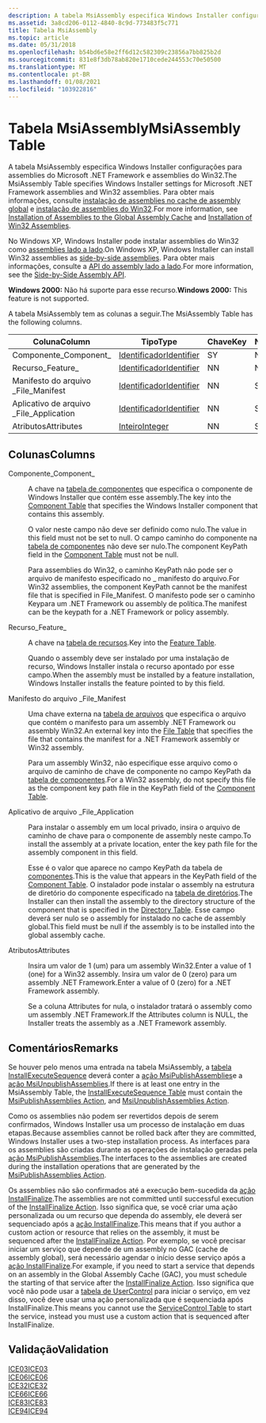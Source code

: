 ```yaml
---
description: A tabela MsiAssembly especifica Windows Installer configurações para assemblies do Microsoft .NET Framework e assemblies do Win32. Para obter mais informações, consulte instalação de assemblies no cache de assembly global e instalação de assemblies do Win32.
ms.assetid: 3a8cd206-0112-4840-8c9d-773483f5c771
title: Tabela MsiAssembly
ms.topic: article
ms.date: 05/31/2018
ms.openlocfilehash: b54bd6e58e2ff6d12c582309c23856a7bb825b2d
ms.sourcegitcommit: 831e8f3db78ab820e1710cede244553c70e50500
ms.translationtype: MT
ms.contentlocale: pt-BR
ms.lasthandoff: 01/08/2021
ms.locfileid: "103922816"
---
```

# <a name="msiassembly-table"></a><span data-ttu-id="f630c-104">Tabela MsiAssembly</span><span class="sxs-lookup"><span data-stu-id="f630c-104">MsiAssembly Table</span></span>

<span data-ttu-id="f630c-105">A tabela MsiAssembly especifica Windows Installer configurações para assemblies do Microsoft .NET Framework e assemblies do Win32.</span><span class="sxs-lookup"><span data-stu-id="f630c-105">The MsiAssembly Table specifies Windows Installer settings for Microsoft .NET Framework assemblies and Win32 assemblies.</span></span> <span data-ttu-id="f630c-106">Para obter mais informações, consulte [instalação de assemblies no cache de assembly global](installation-of-assemblies-to-the-global-assembly-cache.md) e [instalação de assemblies do Win32](installation-of-win32-assemblies.md).</span><span class="sxs-lookup"><span data-stu-id="f630c-106">For more information, see [Installation of Assemblies to the Global Assembly Cache](installation-of-assemblies-to-the-global-assembly-cache.md) and [Installation of Win32 Assemblies](installation-of-win32-assemblies.md).</span></span>

<span data-ttu-id="f630c-107">No Windows XP, Windows Installer pode instalar assemblies do Win32 como [assemblies lado a lado](side-by-side-assemblies.md).</span><span class="sxs-lookup"><span data-stu-id="f630c-107">On Windows XP, Windows Installer can install Win32 assemblies as [side-by-side assemblies](side-by-side-assemblies.md).</span></span> <span data-ttu-id="f630c-108">Para obter mais informações, consulte a [API do assembly lado a lado](../sbscs/side-by-side-assembly-api.md).</span><span class="sxs-lookup"><span data-stu-id="f630c-108">For more information, see the [Side-by-Side Assembly API](../sbscs/side-by-side-assembly-api.md).</span></span>

<span data-ttu-id="f630c-109">**Windows 2000:** Não há suporte para esse recurso.</span><span class="sxs-lookup"><span data-stu-id="f630c-109">**Windows 2000:** This feature is not supported.</span></span>

<span data-ttu-id="f630c-110">A tabela MsiAssembly tem as colunas a seguir.</span><span class="sxs-lookup"><span data-stu-id="f630c-110">The MsiAssembly Table has the following columns.</span></span>



| <span data-ttu-id="f630c-111">Coluna</span><span class="sxs-lookup"><span data-stu-id="f630c-111">Column</span></span>            | <span data-ttu-id="f630c-112">Tipo</span><span class="sxs-lookup"><span data-stu-id="f630c-112">Type</span></span>                         | <span data-ttu-id="f630c-113">Chave</span><span class="sxs-lookup"><span data-stu-id="f630c-113">Key</span></span> | <span data-ttu-id="f630c-114">Nullable</span><span class="sxs-lookup"><span data-stu-id="f630c-114">Nullable</span></span> |
|-------------------|------------------------------|-----|----------|
| <span data-ttu-id="f630c-115">Componente\_</span><span class="sxs-lookup"><span data-stu-id="f630c-115">Component\_</span></span>       | [<span data-ttu-id="f630c-116">Identificador</span><span class="sxs-lookup"><span data-stu-id="f630c-116">Identifier</span></span>](identifier.md) | <span data-ttu-id="f630c-117">S</span><span class="sxs-lookup"><span data-stu-id="f630c-117">Y</span></span>   | <span data-ttu-id="f630c-118">N</span><span class="sxs-lookup"><span data-stu-id="f630c-118">N</span></span>        |
| <span data-ttu-id="f630c-119">Recurso\_</span><span class="sxs-lookup"><span data-stu-id="f630c-119">Feature\_</span></span>         | [<span data-ttu-id="f630c-120">Identificador</span><span class="sxs-lookup"><span data-stu-id="f630c-120">Identifier</span></span>](identifier.md) | <span data-ttu-id="f630c-121">N</span><span class="sxs-lookup"><span data-stu-id="f630c-121">N</span></span>   | <span data-ttu-id="f630c-122">N</span><span class="sxs-lookup"><span data-stu-id="f630c-122">N</span></span>        |
| <span data-ttu-id="f630c-123">Manifesto do arquivo \_</span><span class="sxs-lookup"><span data-stu-id="f630c-123">File\_Manifest</span></span>    | [<span data-ttu-id="f630c-124">Identificador</span><span class="sxs-lookup"><span data-stu-id="f630c-124">Identifier</span></span>](identifier.md) | <span data-ttu-id="f630c-125">N</span><span class="sxs-lookup"><span data-stu-id="f630c-125">N</span></span>   | <span data-ttu-id="f630c-126">S</span><span class="sxs-lookup"><span data-stu-id="f630c-126">Y</span></span>        |
| <span data-ttu-id="f630c-127">Aplicativo de arquivo \_</span><span class="sxs-lookup"><span data-stu-id="f630c-127">File\_Application</span></span> | [<span data-ttu-id="f630c-128">Identificador</span><span class="sxs-lookup"><span data-stu-id="f630c-128">Identifier</span></span>](identifier.md) | <span data-ttu-id="f630c-129">N</span><span class="sxs-lookup"><span data-stu-id="f630c-129">N</span></span>   | <span data-ttu-id="f630c-130">S</span><span class="sxs-lookup"><span data-stu-id="f630c-130">Y</span></span>        |
| <span data-ttu-id="f630c-131">Atributos</span><span class="sxs-lookup"><span data-stu-id="f630c-131">Attributes</span></span>        | [<span data-ttu-id="f630c-132">Inteiro</span><span class="sxs-lookup"><span data-stu-id="f630c-132">Integer</span></span>](integer.md)       | <span data-ttu-id="f630c-133">N</span><span class="sxs-lookup"><span data-stu-id="f630c-133">N</span></span>   | <span data-ttu-id="f630c-134">S</span><span class="sxs-lookup"><span data-stu-id="f630c-134">Y</span></span>        |



 

## <a name="columns"></a><span data-ttu-id="f630c-135">Colunas</span><span class="sxs-lookup"><span data-stu-id="f630c-135">Columns</span></span>

<dl> <dt>

<span data-ttu-id="f630c-136"><span id="Component_"></span><span id="component_"></span><span id="COMPONENT_"></span>Componente\_</span><span class="sxs-lookup"><span data-stu-id="f630c-136"><span id="Component_"></span><span id="component_"></span><span id="COMPONENT_"></span>Component\_</span></span>
</dt> <dd>

<span data-ttu-id="f630c-137">A chave na [tabela de componentes](component-table.md) que especifica o componente de Windows Installer que contém esse assembly.</span><span class="sxs-lookup"><span data-stu-id="f630c-137">The key into the [Component Table](component-table.md) that specifies the Windows Installer component that contains this assembly.</span></span>

<span data-ttu-id="f630c-138">O valor neste campo não deve ser definido como nulo.</span><span class="sxs-lookup"><span data-stu-id="f630c-138">The value in this field must not be set to null.</span></span> <span data-ttu-id="f630c-139">O campo caminho do componente na [tabela de componentes](component-table.md) não deve ser nulo.</span><span class="sxs-lookup"><span data-stu-id="f630c-139">The component KeyPath field in the [Component Table](component-table.md) must not be null.</span></span>

<span data-ttu-id="f630c-140">Para assemblies do Win32, o caminho KeyPath não pode ser o arquivo de manifesto especificado no \_ manifesto do arquivo.</span><span class="sxs-lookup"><span data-stu-id="f630c-140">For Win32 assemblies, the component KeyPath cannot be the manifest file that is specified in File\_Manifest.</span></span> <span data-ttu-id="f630c-141">O manifesto pode ser o caminho Keypara um .NET Framework ou assembly de política.</span><span class="sxs-lookup"><span data-stu-id="f630c-141">The manifest can be the keypath for a .NET Framework or policy assembly.</span></span>

</dd> <dt>

<span data-ttu-id="f630c-142"><span id="Feature_"></span><span id="feature_"></span><span id="FEATURE_"></span>Recurso\_</span><span class="sxs-lookup"><span data-stu-id="f630c-142"><span id="Feature_"></span><span id="feature_"></span><span id="FEATURE_"></span>Feature\_</span></span>
</dt> <dd>

<span data-ttu-id="f630c-143">A chave na [tabela de recursos](feature-table.md).</span><span class="sxs-lookup"><span data-stu-id="f630c-143">Key into the [Feature Table](feature-table.md).</span></span>

<span data-ttu-id="f630c-144">Quando o assembly deve ser instalado por uma instalação de recurso, Windows Installer instala o recurso apontado por esse campo.</span><span class="sxs-lookup"><span data-stu-id="f630c-144">When the assembly must be installed by a feature installation, Windows Installer installs the feature pointed to by this field.</span></span>

</dd> <dt>

<span data-ttu-id="f630c-145"><span id="File_Manifest"></span><span id="file_manifest"></span><span id="FILE_MANIFEST"></span>Manifesto do arquivo \_</span><span class="sxs-lookup"><span data-stu-id="f630c-145"><span id="File_Manifest"></span><span id="file_manifest"></span><span id="FILE_MANIFEST"></span>File\_Manifest</span></span>
</dt> <dd>

<span data-ttu-id="f630c-146">Uma chave externa na [tabela de arquivos](file-table.md) que especifica o arquivo que contém o manifesto para um assembly .NET Framework ou assembly Win32.</span><span class="sxs-lookup"><span data-stu-id="f630c-146">An external key into the [File Table](file-table.md) that specifies the file that contains the manifest for a .NET Framework assembly or Win32 assembly.</span></span>

<span data-ttu-id="f630c-147">Para um assembly Win32, não especifique esse arquivo como o arquivo de caminho de chave de componente no campo KeyPath da [tabela de componentes](component-table.md).</span><span class="sxs-lookup"><span data-stu-id="f630c-147">For a Win32 assembly, do not specify this file as the component key path file in the KeyPath field of the [Component Table](component-table.md).</span></span>

</dd> <dt>

<span data-ttu-id="f630c-148"><span id="File_Application"></span><span id="file_application"></span><span id="FILE_APPLICATION"></span>Aplicativo de arquivo \_</span><span class="sxs-lookup"><span data-stu-id="f630c-148"><span id="File_Application"></span><span id="file_application"></span><span id="FILE_APPLICATION"></span>File\_Application</span></span>
</dt> <dd>

<span data-ttu-id="f630c-149">Para instalar o assembly em um local privado, insira o arquivo de caminho de chave para o componente de assembly neste campo.</span><span class="sxs-lookup"><span data-stu-id="f630c-149">To install the assembly at a private location, enter the key path file for the assembly component in this field.</span></span>

<span data-ttu-id="f630c-150">Esse é o valor que aparece no campo KeyPath da tabela de [componentes](component-table.md).</span><span class="sxs-lookup"><span data-stu-id="f630c-150">This is the value that appears in the KeyPath field of the [Component Table](component-table.md).</span></span> <span data-ttu-id="f630c-151">O instalador pode instalar o assembly na estrutura de diretório do componente especificado na [tabela de diretórios](directory-table.md).</span><span class="sxs-lookup"><span data-stu-id="f630c-151">The Installer can then install the assembly to the directory structure of the component that is specified in the [Directory Table](directory-table.md).</span></span> <span data-ttu-id="f630c-152">Esse campo deverá ser nulo se o assembly for instalado no cache de assembly global.</span><span class="sxs-lookup"><span data-stu-id="f630c-152">This field must be null if the assembly is to be installed into the global assembly cache.</span></span>

</dd> <dt>

<span data-ttu-id="f630c-153"><span id="Attributes"></span><span id="attributes"></span><span id="ATTRIBUTES"></span>Atributos</span><span class="sxs-lookup"><span data-stu-id="f630c-153"><span id="Attributes"></span><span id="attributes"></span><span id="ATTRIBUTES"></span>Attributes</span></span>
</dt> <dd>

<span data-ttu-id="f630c-154">Insira um valor de 1 (um) para um assembly Win32.</span><span class="sxs-lookup"><span data-stu-id="f630c-154">Enter a value of 1 (one) for a Win32 assembly.</span></span> <span data-ttu-id="f630c-155">Insira um valor de 0 (zero) para um assembly .NET Framework.</span><span class="sxs-lookup"><span data-stu-id="f630c-155">Enter a value of 0 (zero) for a .NET Framework assembly.</span></span>

<span data-ttu-id="f630c-156">Se a coluna Attributes for nula, o instalador tratará o assembly como um assembly .NET Framework.</span><span class="sxs-lookup"><span data-stu-id="f630c-156">If the Attributes column is NULL, the Installer treats the assembly as a .NET Framework assembly.</span></span>

</dd> </dl>

## <a name="remarks"></a><span data-ttu-id="f630c-157">Comentários</span><span class="sxs-lookup"><span data-stu-id="f630c-157">Remarks</span></span>

<span data-ttu-id="f630c-158">Se houver pelo menos uma entrada na tabela MsiAssembly, a [tabela InstallExecuteSequence](installexecutesequence-table.md) deverá conter a [ação MsiPublishAssemblies](msipublishassemblies-action.md)e a [ação MsiUnpublishAssemblies](msiunpublishassemblies-action.md).</span><span class="sxs-lookup"><span data-stu-id="f630c-158">If there is at least one entry in the MsiAssembly Table, the [InstallExecuteSequence Table](installexecutesequence-table.md) must contain the [MsiPublishAssemblies Action](msipublishassemblies-action.md), and [MsiUnpublishAssemblies Action](msiunpublishassemblies-action.md).</span></span>

<span data-ttu-id="f630c-159">Como os assemblies não podem ser revertidos depois de serem confirmados, Windows Installer usa um processo de instalação em duas etapas.</span><span class="sxs-lookup"><span data-stu-id="f630c-159">Because assemblies cannot be rolled back after they are committed, Windows Installer uses a two-step installation process.</span></span> <span data-ttu-id="f630c-160">As interfaces para os assemblies são criadas durante as operações de instalação geradas pela [ação MsiPublishAssemblies](msipublishassemblies-action.md).</span><span class="sxs-lookup"><span data-stu-id="f630c-160">The interfaces to the assemblies are created during the installation operations that are generated by the [MsiPublishAssemblies Action](msipublishassemblies-action.md).</span></span>

<span data-ttu-id="f630c-161">Os assemblies não são confirmados até a execução bem-sucedida da [ação InstallFinalize](installfinalize-action.md).</span><span class="sxs-lookup"><span data-stu-id="f630c-161">The assemblies are not committed until successful execution of the [InstallFinalize Action](installfinalize-action.md).</span></span> <span data-ttu-id="f630c-162">Isso significa que, se você criar uma ação personalizada ou um recurso que dependa do assembly, ele deverá ser sequenciado após a [ação InstallFinalize](installfinalize-action.md).</span><span class="sxs-lookup"><span data-stu-id="f630c-162">This means that if you author a custom action or resource that relies on the assembly, it must be sequenced after the [InstallFinalize Action](installfinalize-action.md).</span></span> <span data-ttu-id="f630c-163">Por exemplo, se você precisar iniciar um serviço que depende de um assembly no GAC (cache de assembly global), será necessário agendar o início desse serviço após a [ação InstallFinalize](installfinalize-action.md).</span><span class="sxs-lookup"><span data-stu-id="f630c-163">For example, if you need to start a service that depends on an assembly in the Global Assembly Cache (GAC), you must schedule the starting of that service after the [InstallFinalize Action](installfinalize-action.md).</span></span> <span data-ttu-id="f630c-164">Isso significa que você não pode usar a [tabela de UserControl](servicecontrol-table.md) para iniciar o serviço, em vez disso, você deve usar uma ação personalizada que é sequenciada após InstallFinalize.</span><span class="sxs-lookup"><span data-stu-id="f630c-164">This means you cannot use the [ServiceControl Table](servicecontrol-table.md) to start the service, instead you must use a custom action that is sequenced after InstallFinalize.</span></span>

## <a name="validation"></a><span data-ttu-id="f630c-165">Validação</span><span class="sxs-lookup"><span data-stu-id="f630c-165">Validation</span></span>

<dl>

[<span data-ttu-id="f630c-166">ICE03</span><span class="sxs-lookup"><span data-stu-id="f630c-166">ICE03</span></span>](ice03.md)  
[<span data-ttu-id="f630c-167">ICE06</span><span class="sxs-lookup"><span data-stu-id="f630c-167">ICE06</span></span>](ice06.md)  
[<span data-ttu-id="f630c-168">ICE32</span><span class="sxs-lookup"><span data-stu-id="f630c-168">ICE32</span></span>](ice32.md)  
[<span data-ttu-id="f630c-169">ICE66</span><span class="sxs-lookup"><span data-stu-id="f630c-169">ICE66</span></span>](ice66.md)  
[<span data-ttu-id="f630c-170">ICE83</span><span class="sxs-lookup"><span data-stu-id="f630c-170">ICE83</span></span>](ice83.md)  
[<span data-ttu-id="f630c-171">ICE94</span><span class="sxs-lookup"><span data-stu-id="f630c-171">ICE94</span></span>](ice94.md)  
</dl>

 

 
